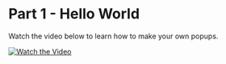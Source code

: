 # Part 1 - Hello World

Watch the video below to learn how to make your own popups.

[![Watch the Video](https://i.ytimg.com/vi/XMjqYjwTdYk/hqdefault.jpg?sqp=-oaymwEnCNACELwBSFryq4qpAxkIARUAAIhCGAHYAQHiAQoIGBACGAY4AUAB&rs=AOn4CLAowpZw8OUje98OLOmC85JMur4Z2Q)](https://www.youtube.com/watch?v=XMjqYjwTdYk&list=PL5S23FLspYDiZhNBZZnRk5C5qAc-gjln-&index=1)
